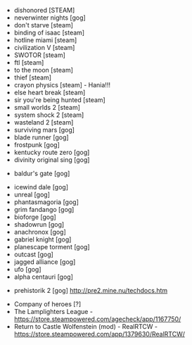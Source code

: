 - dishonored [STEAM]
- neverwinter nights [gog]
- don't starve [steam]
- binding of isaac [steam]
- hotline miami [steam]
- civilization V [steam]
- SWOTOR [steam]
- ftl [steam]
- to the moon [steam]
- thief [steam]
- crayon physics [steam] - Hania!!!
- else heart break [steam]
- sir you're being hunted [steam]
- small worlds 2 [steam]
- system shock 2 [steam]
- wasteland 2 [steam]
- surviving mars [gog]
- blade runner [gog]
- frostpunk [gog]
- kentucky route zero [gog]
- divinity original sing [gog]
+ baldur's gate [gog]
- icewind dale [gog]
- unreal [gog]
- phantasmagoria [gog]
- grim fandango [gog]
- bioforge [gog]
- shadowrun [gog]
- anachronox [gog]
- gabriel knight [gog]
- planescape torment [gog]
- outcast [gog]
- jagged alliance [gog]
- ufo [gog]
- alpha centauri [gog]
+ prehistorik 2 [gog] http://pre2.mine.nu/techdocs.htm
- Company of heroes [?]
- The Lamplighters League - https://store.steampowered.com/agecheck/app/1167750/
- Return to Castle Wolfenstein (mod) - RealRTCW - https://store.steampowered.com/app/1379630/RealRTCW/
